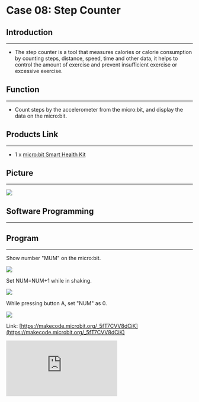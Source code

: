 ﻿# Case 08: Step Counter


##  Introduction
---

- The step counter is a tool that measures calories or calorie consumption by counting steps, distance, speed, time and other data, it helps to control the amount of exercise and prevent insufficient exercise or excessive exercise.

## Function
---

- Count steps by the accelerometer from the micro:bit, and display the data on the micro:bit.

## Products Link
---
- 1 x [micro:bit Smart Health Kit](https://shop.elecfreaks.com/products/elecfreaks-micro-bit-smart-health-kit-without-micro-bit-board?_pos=1&_sid=2b45d49aa&_ss=r)

## Picture
---
![](https://wiki-media-ef.oss-cn-hongkong.aliyuncs.com/i18n/en/docusaurus-plugin-content-docs/current/microbit/wisdom-life/microbit-smart-health-kit/images/microbit-Smart-Health-Kit-case-01-02.png)



## Software Programming
---




## Program
---
Show number "MUM" on the micro:bit.

![](https://wiki-media-ef.oss-cn-hongkong.aliyuncs.com/i18n/en/docusaurus-plugin-content-docs/current/microbit/wisdom-life/microbit-smart-health-kit/images/microbit-Smart-Health-Kit-case-08-07.png)

Set NUM=NUM+1 while in shaking.

![](https://wiki-media-ef.oss-cn-hongkong.aliyuncs.com/i18n/en/docusaurus-plugin-content-docs/current/microbit/wisdom-life/microbit-smart-health-kit/images/microbit-Smart-Health-Kit-case-08-08.png)

While pressing button A, set "NUM" as 0.

![](https://wiki-media-ef.oss-cn-hongkong.aliyuncs.com/i18n/en/docusaurus-plugin-content-docs/current/microbit/wisdom-life/microbit-smart-health-kit/images/microbit-Smart-Health-Kit-case-08-09.png)




Link: [https://makecode.microbit.org/_5fT7CVV8dCiK](https://makecode.microbit.org/_5fT7CVV8dCiK)

<div
    style={{
        position: 'relative',
        paddingBottom: '60%',
        overflow: 'hidden',
    }}
>
    <iframe
        src="https://makecode.microbit.org/_5fT7CVV8dCiK"
        frameborder="0"
        sandbox="allow-popups allow-forms allow-scripts allow-same-origin"
        style={{
            position: 'absolute',
            width: '100%',
            height: '100%',
        }}
    />
</div>


## Result
---
- Display the steps data on the micro:bit and program to clear the data while pressing button A to start another counting.
